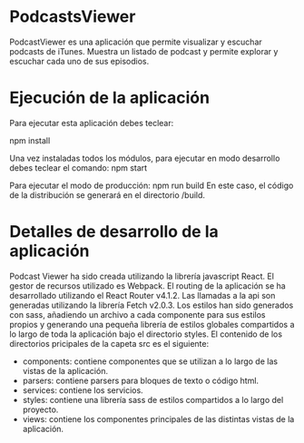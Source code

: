 # PodcastsViewer
PodcastViewer es una aplicación que permite visualizar y escuchar podcasts de iTunes. Muestra un listado de podcast y permite explorar y escuchar cada uno de sus episodios.

# Ejecución de la aplicación
Para ejecutar esta aplicación debes teclear:

npm install

Una vez instaladas todos los módulos, para ejecutar en modo desarrollo debes teclear el comando:
npm start

Para ejecutar el modo de producción:
npm run build
En este caso, el código de la distribución se generará en el directorio /build.

# Detalles de desarrollo de la aplicación
Podcast Viewer ha sido creada utilizando la librería javascript React. El gestor de recursos utilizado es Webpack.
El routing de la aplicación se ha desarrollado utilizando el React Router v4.1.2.
Las llamadas a la api son generadas utilizando la librería Fetch v2.0.3.
Los estilos han sido generados con sass, añadiendo un archivo a cada componente para sus estilos propios y generando una pequeña librería de estilos globales compartidos a lo largo de toda la aplicación bajo el directorio styles.
El contenido de los directorios pricipales de la capeta src es el siguiente:
- components: contiene componentes que se utilizan a lo largo de las vistas de la aplicación.
- parsers: contiene parsers para bloques de texto o código html.
- services: contiene los servicios.
- styles: contiene una librería sass de estilos compartidos a lo largo del proyecto.
- views: contiene los componentes principales de las distintas vistas de la aplicación.
